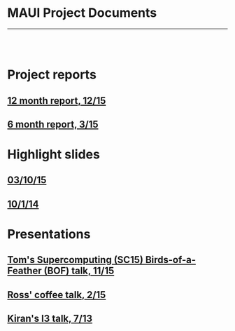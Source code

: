 # MAUI Project Documents

---------------

<br><br>

# Project reports

## [12 month report, 12/15](files/peterka-maui-report-1215.pdf)
## [6 month report, 3/15](files/peterka-maui-report-0315.pdf)

# Highlight slides

## [03/10/15](files/highlight-slide031015.pdf)
## [10/1/14](files/peterka-maui-highlight-slide.pdf)

# Presentations

## [Tom's Supercomputing (SC15) Birds-of-a-Feather (BOF) talk, 11/15](files/peterka-SC-BOF-111715-talk.pdf)
## [Ross' coffee talk, 2/15](files/harder-coffee-talk-0215.pdf)
## [Kiran's I3 talk, 7/13](files/WP_13Jul2015_I3S_V2.pdf)
